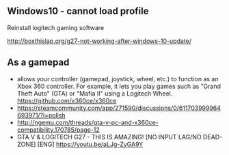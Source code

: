 ## Windows10 - cannot load profile

Reinstall logitech gaming software

http://boxthislap.org/g27-not-working-after-windows-10-update/

## As a gamepad

- allows your controller (gamepad, joystick, wheel, etc.) to function as an Xbox 360 controller. For example, it lets you play games such as "Grand Theft Auto" (GTA) or "Mafia II" using a Logitech Wheel. https://github.com/x360ce/x360ce
- https://steamcommunity.com/app/271590/discussions/0/611703999964693971/?l=polish
- http://ngemu.com/threads/gta-v-pc-and-x360ce-compatibility.170785/page-12
- GTA V & LOGITECH G27 - THIS IS AMAZING! [NO INPUT LAG/NO DEAD-ZONE] [ENG] https://youtu.be/aLJg-ZyGA9Y
